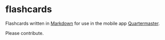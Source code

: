 flashcards
==========

Flashcards written in [Markdown](http://daringfireball.net/projects/markdown/) for use in the mobile app [Quartermaster](http://quartermaster.io/).

Please contribute.
